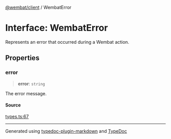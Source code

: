 [@wembat/client](../exports.md) / WembatError

# Interface: WembatError

Represents an error that occurred during a Wembat action.

## Properties

### error

> **error**: `string`

The error message.

#### Source

[types.ts:67](https://github.com/lmarschall/wembat/blob/65a69c8/src/types.ts#L67)

***

Generated using [typedoc-plugin-markdown](https://www.npmjs.com/package/typedoc-plugin-markdown) and [TypeDoc](https://typedoc.org/)
